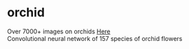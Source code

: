 # orchid

Over 7000+ images on orchids [Here](https://drive.google.com/drive/folders/1suB47zfGCln-fpFbtveHBOJSuodEtWa9?usp=sharing)  <br />
Convolutional neural network of 157 species of orchid flowers
